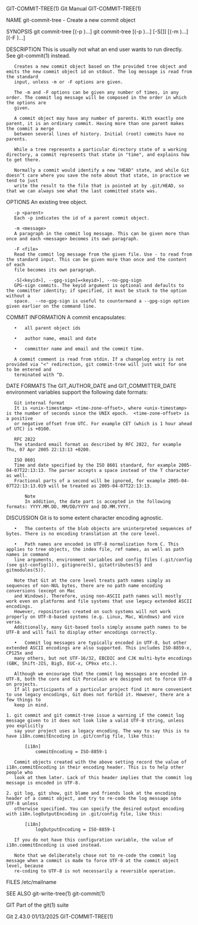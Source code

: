 GIT-COMMIT-TREE(1)							  Git Manual							    GIT-COMMIT-TREE(1)

NAME
       git-commit-tree - Create a new commit object

SYNOPSIS
       git commit-tree <tree> [(-p <parent>)...]
       git commit-tree [(-p <parent>)...] [-S[<keyid>]] [(-m <message>)...]
			 [(-F <file>)...] <tree>

DESCRIPTION
       This is usually not what an end user wants to run directly. See git-commit(1) instead.

       Creates a new commit object based on the provided tree object and emits the new commit object id on stdout. The log message is read from the standard
       input, unless -m or -F options are given.

       The -m and -F options can be given any number of times, in any order. The commit log message will be composed in the order in which the options are
       given.

       A commit object may have any number of parents. With exactly one parent, it is an ordinary commit. Having more than one parent makes the commit a merge
       between several lines of history. Initial (root) commits have no parents.

       While a tree represents a particular directory state of a working directory, a commit represents that state in "time", and explains how to get there.

       Normally a commit would identify a new "HEAD" state, and while Git doesn’t care where you save the note about that state, in practice we tend to just
       write the result to the file that is pointed at by .git/HEAD, so that we can always see what the last committed state was.

OPTIONS
       <tree>
	   An existing tree object.

       -p <parent>
	   Each -p indicates the id of a parent commit object.

       -m <message>
	   A paragraph in the commit log message. This can be given more than once and each <message> becomes its own paragraph.

       -F <file>
	   Read the commit log message from the given file. Use - to read from the standard input. This can be given more than once and the content of each
	   file becomes its own paragraph.

       -S[<keyid>], --gpg-sign[=<keyid>], --no-gpg-sign
	   GPG-sign commits. The keyid argument is optional and defaults to the committer identity; if specified, it must be stuck to the option without a
	   space.  --no-gpg-sign is useful to countermand a --gpg-sign option given earlier on the command line.

COMMIT INFORMATION
       A commit encapsulates:

       •   all parent object ids

       •   author name, email and date

       •   committer name and email and the commit time.

       A commit comment is read from stdin. If a changelog entry is not provided via "<" redirection, git commit-tree will just wait for one to be entered and
       terminated with ^D.

DATE FORMATS
       The GIT_AUTHOR_DATE and GIT_COMMITTER_DATE environment variables support the following date formats:

       Git internal format
	   It is <unix-timestamp> <time-zone-offset>, where <unix-timestamp> is the number of seconds since the UNIX epoch.  <time-zone-offset> is a positive
	   or negative offset from UTC. For example CET (which is 1 hour ahead of UTC) is +0100.

       RFC 2822
	   The standard email format as described by RFC 2822, for example Thu, 07 Apr 2005 22:13:13 +0200.

       ISO 8601
	   Time and date specified by the ISO 8601 standard, for example 2005-04-07T22:13:13. The parser accepts a space instead of the T character as well.
	   Fractional parts of a second will be ignored, for example 2005-04-07T22:13:13.019 will be treated as 2005-04-07T22:13:13.

	       Note
	       In addition, the date part is accepted in the following formats: YYYY.MM.DD, MM/DD/YYYY and DD.MM.YYYY.

DISCUSSION
       Git is to some extent character encoding agnostic.

       •   The contents of the blob objects are uninterpreted sequences of bytes. There is no encoding translation at the core level.

       •   Path names are encoded in UTF-8 normalization form C. This applies to tree objects, the index file, ref names, as well as path names in command
	   line arguments, environment variables and config files (.git/config (see git-config(1)), gitignore(5), gitattributes(5) and gitmodules(5)).

	   Note that Git at the core level treats path names simply as sequences of non-NUL bytes, there are no path name encoding conversions (except on Mac
	   and Windows). Therefore, using non-ASCII path names will mostly work even on platforms and file systems that use legacy extended ASCII encodings.
	   However, repositories created on such systems will not work properly on UTF-8-based systems (e.g. Linux, Mac, Windows) and vice versa.
	   Additionally, many Git-based tools simply assume path names to be UTF-8 and will fail to display other encodings correctly.

       •   Commit log messages are typically encoded in UTF-8, but other extended ASCII encodings are also supported. This includes ISO-8859-x, CP125x and
	   many others, but not UTF-16/32, EBCDIC and CJK multi-byte encodings (GBK, Shift-JIS, Big5, EUC-x, CP9xx etc.).

       Although we encourage that the commit log messages are encoded in UTF-8, both the core and Git Porcelain are designed not to force UTF-8 on projects.
       If all participants of a particular project find it more convenient to use legacy encodings, Git does not forbid it. However, there are a few things to
       keep in mind.

	1. git commit and git commit-tree issue a warning if the commit log message given to it does not look like a valid UTF-8 string, unless you explicitly
	   say your project uses a legacy encoding. The way to say this is to have i18n.commitEncoding in .git/config file, like this:

	       [i18n]
		       commitEncoding = ISO-8859-1

	   Commit objects created with the above setting record the value of i18n.commitEncoding in their encoding header. This is to help other people who
	   look at them later. Lack of this header implies that the commit log message is encoded in UTF-8.

	2. git log, git show, git blame and friends look at the encoding header of a commit object, and try to re-code the log message into UTF-8 unless
	   otherwise specified. You can specify the desired output encoding with i18n.logOutputEncoding in .git/config file, like this:

	       [i18n]
		       logOutputEncoding = ISO-8859-1

	   If you do not have this configuration variable, the value of i18n.commitEncoding is used instead.

       Note that we deliberately chose not to re-code the commit log message when a commit is made to force UTF-8 at the commit object level, because
       re-coding to UTF-8 is not necessarily a reversible operation.

FILES
       /etc/mailname

SEE ALSO
       git-write-tree(1) git-commit(1)

GIT
       Part of the git(1) suite

Git 2.43.0								  01/13/2025							    GIT-COMMIT-TREE(1)
